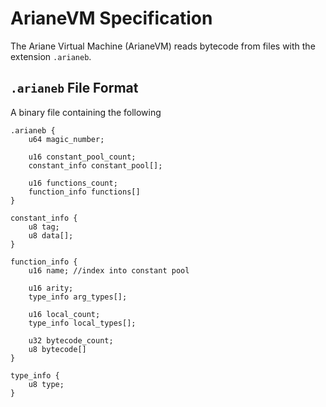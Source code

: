 # ArianeVM Specification

The Ariane Virtual Machine (ArianeVM) reads bytecode from files with the extension `.arianeb`.

## `.arianeb` File Format
A binary file containing the following
```
.arianeb {
    u64 magic_number;

    u16 constant_pool_count;
    constant_info constant_pool[];
    
    u16 functions_count;
    function_info functions[]
}
```
```
constant_info {
    u8 tag;
    u8 data[];
}
```
```
function_info {
    u16 name; //index into constant pool
    
    u16 arity;
    type_info arg_types[];
    
    u16 local_count;
    type_info local_types[];
    
    u32 bytecode_count;
    u8 bytecode[]
}
```
```
type_info {
    u8 type;
}
```